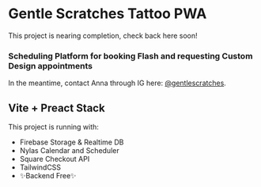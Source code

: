 # Gentle Scratches Tattoo PWA

This project is nearing completion, check back here soon!  

### Scheduling Platform for booking Flash and requesting Custom Design appointments

In the meantime, contact Anna through IG here: [@gentlescratches](https://www.instagram.com/gentlescratches/?hl=en).

## Vite + Preact Stack

This project is running with:
- Firebase Storage & Realtime DB
- Nylas Calendar and Scheduler
- Square Checkout API
- TailwindCSS
- ✨Backend Free✨